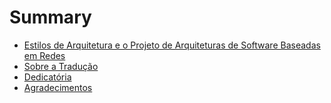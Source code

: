 # Summary

* [Estilos de Arquitetura e o Projeto de Arquiteturas de Software Baseadas em Redes](README.md)
* [Sobre a Tradução](Tradução.md)
* [Dedicatória](Dedicatória.md)
* [Agradecimentos](Agradecimentos.md)

